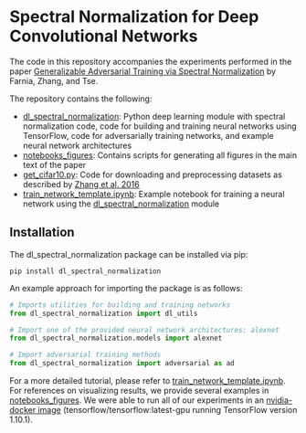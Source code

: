 # Spectral Normalization for Deep Convolutional Networks

The code in this repository accompanies the experiments performed in the paper [Generalizable Adversarial Training via Spectral Normalization](https://arxiv.org/) by Farnia, Zhang, and Tse.

The repository contains the following:
- [dl_spectral_normalization](https://github.com/jessemzhang/dl_spectral_normalization/tree/master/dl_spectral_normalization): Python deep learning module with spectral normalization code, code for building and training neural networks using TensorFlow, code for adversarially training networks, and example neural network architectures
- [notebooks_figures](https://github.com/jessemzhang/dl_spectral_normalization/tree/master/notebooks_figures): Contains scripts for generating all figures in the main text of the paper
- [get_cifar10.py](https://github.com/jessemzhang/dl_spectral_normalization/blob/master/get_cifar10.py): Code for downloading and preprocessing datasets as described by [Zhang et al. 2016](https://arxiv.org/pdf/1611.03530.pdf)
- [train_network_template.ipynb](https://github.com/jessemzhang/dl_spectral_normalization/blob/master/train_network_template.ipynb): Example notebook for training a neural network using the [dl_spectral_normalization](https://github.com/jessemzhang/dl_spectral_normalization/tree/master/dl_spectral_normalization) module

## Installation

The dl_spectral_normalization package can be installed via pip:

```
pip install dl_spectral_normalization
```

An example approach for importing the package is as follows:

```python
# Imports utilities for building and training networks
from dl_spectral_normalization import dl_utils

# Import one of the provided neural network architectures: alexnet
from dl_spectral_normalization.models import alexnet

# Import adversarial training methods
from dl_spectral_normalization import adversarial as ad
```

For a more detailed tutorial, please refer to [train_network_template.ipynb](https://github.com/jessemzhang/dl_spectral_normalization/blob/master/train_network_template.ipynb). For references on visualizing results, we provide several examples in [notebooks_figures](https://github.com/jessemzhang/dl_spectral_normalization/tree/master/notebooks_figures). We were able to run all of our experiments in an [nvidia-docker image](https://github.com/NVIDIA/nvidia-docker) (tensorflow/tensorflow:latest-gpu running TensorFlow version 1.10.1).
